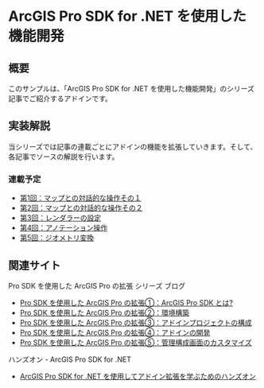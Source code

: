 # ArcGIS Pro SDK for .NET を使用した機能開発

## 概要
このサンプルは、「ArcGIS Pro SDK for .NET を使用した機能開発」のシリーズ記事でご紹介するアドインです。

## 実装解説
当シリーズでは記事の連載ごとにアドインの機能を拡張していきます。そして、各記事でソースの解説を行います。

### 連載予定
 * [第1回：マップとの対話的な操作その１](https://community.esri.com/docs/DOC-14197)
 * [第2回：マップとの対話的な操作その２](https://community.esri.com/docs/DOC-14326)
 * [第3回：レンダラーの設定](https://community.esri.com/docs/DOC-14273)
 * [第4回：アノテーション操作](https://community.esri.com/docs/DOC-14286)
 * [第5回：ジオメトリ変換](https://community.esri.com/docs/DOC-14489)

## 関連サイト
Pro SDK を使用した ArcGIS Pro の拡張 シリーズ ブログ
 * [Pro SDK を使用した ArcGIS Pro の拡張①：ArcGIS Pro SDK とは?](https://community.esri.com/docs/DOC-11507)
 * [Pro SDK を使用した ArcGIS Pro の拡張②：環境構築](https://community.esri.com/docs/DOC-11648)
 * [Pro SDK を使用した ArcGIS Pro の拡張③：アドインプロジェクトの構成](https://community.esri.com/docs/DOC-11974)
 * [Pro SDK を使用した ArcGIS Pro の拡張④：アドインの開発](https://community.esri.com/docs/DOC-12492)
 * [Pro SDK を使用した ArcGIS Pro の拡張⑤：管理構成画面のカスタマイズ](https://community.esri.com/docs/DOC-12651)

ハンズオン - ArcGIS Pro SDK for .NET
 * [ArcGIS Pro SDK for .NET を使用してアドイン拡張を学ぶためのハンズオン](https://github.com/EsriJapan/workshops/tree/master/20190913_arcgis-pro-sdk-hands-on)
